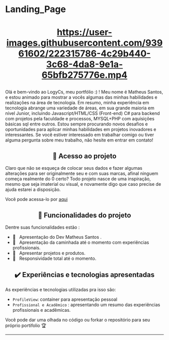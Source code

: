 # Landing_Page

<h1 align="center">

https://user-images.githubusercontent.com/93961602/222315786-4c29b440-3c68-4da8-9e1a-65bfb275776e.mp4

</h1>

Olá e bem-vindo ao LogyCs, meu portfólio :) ! Meu nome é Matheus Santos, e estou animado para mostrar a vocês algumas das minhas habilidades e realizações na área de tecnologia. Em resumo, minha experiência em tecnologia abrange uma variedade de áreas, em sua grande maioria em nível Junior, incluindo Javascript/HTML/CSS (Front-end) C# para backend com projetos pela faculdade e processos, MYSQL+PHP com aquisições básicas sql entre outros. Estou sempre procurando novos desafios e oportunidades para aplicar minhas habilidades em projetos inovadores e interessantes. Se você estiver interessado em trabalhar comigo ou tiver alguma pergunta sobre meu trabalho, não hesite em entrar em contato!

<h2 align="center">📁 Acesso ao projeto</h2>

Claro que não se esqueça de colocar seus dados e fazer algumas alterações para ser originalmente seu e com suas marcas, afinal ninguem começa realmente do 0 certo?
Todo projeto nasce de uma inspiração, mesmo que seja imaterial ou visual, e novamente digo que caso precise de ajuda estarei a disposição.

Você pode acessa-lo por [aqui](https://landing-page-matheuslcsantos.vercel.app/)

<h2 align="center">🔨 Funcionalidades do projeto</h2>
Dentre suas funcionalidades estão :

 - 🔨&nbsp;&nbsp; Apresentação do Dev Matheus Santos .
 - 🔨&nbsp;&nbsp; Apresentação da caminhada até o momento com experiências profissionais.
 - 🔨&nbsp;&nbsp; Apresentar projetos e produtos.
 - 🔨&nbsp;&nbsp; Responsividade total até o momento.
 
<h2 align="center">✔️ Experiências e tecnologias apresentadas</h2>
As experiências e tecnologias utilizadas pra isso são:

- `ProfileView`: container para apresentação pessoal
- `Profissional e Acadêmico` : apresentando um resumo das experiências profissionais e acadêmicas.

Você pode dar uma olhada no código ou forkar o repositório para seu próprio portifolio 🏆 

<hr>


